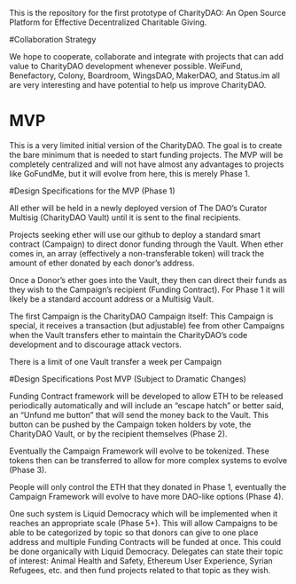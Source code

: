 This is the repository for the first prototype of CharityDAO: An Open Source Platform for Effective Decentralized Charitable Giving.

#Collaboration Strategy

We hope to cooperate, collaborate and integrate with projects that can add value to CharityDAO development  whenever possible. WeiFund, Benefactory, Colony, Boardroom, WingsDAO, MakerDAO, and Status.im all are very interesting and have potential to help us improve CharityDAO.

# MVP

This is a very limited initial version of the CharityDAO. The goal is to create the bare minimum that is needed to start funding projects. The MVP will be completely centralized and will not have almost any advantages to projects like GoFundMe, but it will evolve from here, this is merely Phase 1. 

#Design Specifications for the MVP (Phase 1)


All ether will be held in a newly deployed version of The DAO’s Curator Multisig (CharityDAO Vault) until it is sent to the final recipients. 

Projects seeking ether will use our github to deploy a standard smart contract (Campaign) to direct donor funding through the Vault. When ether comes in, an array (effectively a non-transferable token) will track the amount of ether donated by each donor’s address.

Once a Donor’s ether goes into the Vault, they then can direct their funds as they wish to the Campaign’s recipient (Funding Contract). For Phase 1 it will likely be a standard account address or a Multisig Vault.

The first Campaign is the CharityDAO Campaign itself: This Campaign is special, it receives a transaction (but adjustable) fee from other Campaigns when the Vault transfers ether to maintain the CharityDAO’s code development and to discourage attack vectors.


There is a limit of one Vault transfer a week per Campaign

#Design Specifications Post MVP (Subject to Dramatic Changes)


Funding Contract framework will be developed to allow ETH to be released periodically automatically and will include an “escape hatch” or better said, an “Unfund me button” that will send the money back to the Vault. This button can be pushed by the Campaign token holders by vote, the CharityDAO Vault, or by the recipient themselves (Phase 2). 


Eventually the Campaign Framework will evolve to be tokenized. These tokens then can be transferred to allow for more complex systems to evolve (Phase 3). 


People will only control the ETH that they donated in Phase 1, eventually the Campaign Framework will evolve to have more DAO-like options (Phase 4).


One such system is Liquid Democracy which will be implemented when it reaches an appropriate scale (Phase 5+). This will allow Campaigns to be able to be categorized by topic so that donors can give to one place address and multiple Funding Contracts will be funded at once. This could be done organically with Liquid Democracy. Delegates can state their topic of interest: Animal Health and Safety, Ethereum User Experience, Syrian Refugees, etc. and then fund projects related to that topic as they wish.



